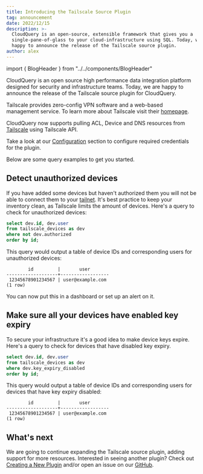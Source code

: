 ```yaml
---
title: Introducing the Tailscale Source Plugin
tag: announcement
date: 2022/12/15
description: >-
  CloudQuery is an open-source, extensible framework that gives you a
  single-pane-of-glass to your cloud-infrastructure using SQL. Today, we are
  happy to announce the release of the Tailscale source plugin.
author: alex
--- 
```


import { BlogHeader } from "../../components/BlogHeader"

<BlogHeader/>

CloudQuery is an open source high performance data integration platform designed for security and infrastructure teams.
Today, we are happy to announce the release of the Tailscale source plugin for CloudQuery.

Tailscale provides zero-config VPN software and a web-based management service.
To learn more about Tailscale visit their [homepage](https://tailscale.com/).

CloudQuery now supports pulling ACL, Device and DNS resources from [Tailscale](https://tailscale.com/) using Tailscale API.

Take a look at our [Configuration](/docs/plugins/sources/tailscale/configuration) section to configure required credentials for the plugin.

Below are some query examples to get you started.

## Detect unauthorized devices

If you have added some devices but haven't authorized them you will not be able to connect them to your [tailnet](https://tailscale.com/kb/1136/tailnet/).
It's best practice to keep your inventory clean, as Tailscale limits the amount of devices.
Here's a query to check for unauthorized devices:

```sql
select dev.id, dev.user
from tailscale_devices as dev
where not dev.authorized
order by id;
```

This query would output a table of device IDs and corresponding users for unauthorized devices:

```
        id         |       user             
-------------------+------------------
 12345678901234567 | user@example.com
(1 row)
```

You can now put this in a dashboard or set up an alert on it.

## Make sure all your devices have enabled key expiry

To secure your infrastructure it's a good idea to make device keys expire.
Here's a query to check for devices that have disabled key expiry.

```sql
select dev.id, dev.user
from tailscale_devices as dev
where dev.key_expiry_disabled
order by id;
```

This query would output a table of device IDs and corresponding users for devices that have key expiry disabled:

```
        id         |       user             
-------------------+------------------
 12345678901234567 | user@example.com
(1 row)

```

## What's next

We are going to continue expanding the Tailscale source plugin, adding support for more resources.
Interested in seeing another plugin?
Check out [Creating a New Plugin](/docs/developers/creating-new-plugin) and/or open an issue on our [GitHub](https://github.com/cloudquery/cloudquery).
